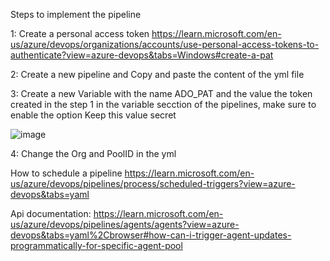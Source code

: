 Steps to implement the pipeline

1: Create a personal access token https://learn.microsoft.com/en-us/azure/devops/organizations/accounts/use-personal-access-tokens-to-authenticate?view=azure-devops&tabs=Windows#create-a-pat

2: Create a new pipeline and Copy and paste the content of the yml file

3: Create a new Variable with the name ADO_PAT and the value the token created in the step 1 in the variable secction of the pipelines, make sure to enable the option Keep this value secret

![image](https://github.com/JeaustinRdz/UpdateAgent/assets/163601125/1152d1c8-ed67-47cc-9663-26fc8fb73d52)

4: Change the Org and PoolID in the yml

How to schedule a pipeline https://learn.microsoft.com/en-us/azure/devops/pipelines/process/scheduled-triggers?view=azure-devops&tabs=yaml


Api documentation: https://learn.microsoft.com/en-us/azure/devops/pipelines/agents/agents?view=azure-devops&tabs=yaml%2Cbrowser#how-can-i-trigger-agent-updates-programmatically-for-specific-agent-pool
